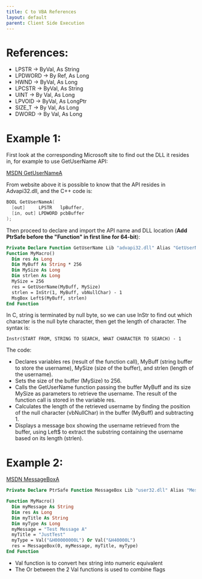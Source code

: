 ```yaml
---
title: C to VBA References
layout: default
parent: Client Side Execution
---
```


# References:
* LPSTR -> ByVal, As String
* LPDWORD -> By Ref, As Long
* HWND -> ByVal, As Long
* LPCSTR -> ByVal, As String
* UINT -> By Val, As Long
* LPVOID -> ByVal, As LongPtr
* SIZE_T -> By Val, As Long
* DWORD -> By Val, As Long

# Example 1:

First look at the corresponding Microsoft site to find out the DLL it resides in, for example to use GetUserName API:

[MSDN GetUserNameA]

From website above it is possible to know that the API resides in Advapi32.dll, and the C++ code is:

```cpp
BOOL GetUserNameA(
  [out]     LPSTR   lpBuffer,
  [in, out] LPDWORD pcbBuffer
);
```

Then proceed to declare and import the API name and DLL location (**Add PtrSafe before the "Function" in first line for 64-bit**):

```vb
Private Declare Function GetUserName Lib "advapi32.dll" Alias "GetUserNameA" (ByVal lpBuffer As String, ByRef nSize As Long) As Long
Function MyMacro()
  Dim res As Long
  Dim MyBuff As String * 256
  Dim MySize As Long
  Dim strlen As Long
  MySize = 256
  res = GetUserName(MyBuff, MySize)
  strlen = InStr(1, MyBuff, vbNullChar) - 1
  MsgBox Left$(MyBuff, strlen)
End Function
```

In C, string is terminated by null byte, so we can use InStr to find out which character is the null byte character, then get the length of character. The syntax is:

```
Instr(START FROM, STRING TO SEARCH, WHAT CHARACTER TO SEARCH) - 1
```

The code:

* Declares variables res (result of the function call), MyBuff (string buffer to store the username), MySize (size of the buffer), and strlen (length of the username).
* Sets the size of the buffer (MySize) to 256.
* Calls the GetUserName function passing the buffer MyBuff and its size MySize as parameters to retrieve the username. The result of the function call is stored in the variable res.
* Calculates the length of the retrieved username by finding the position of the null character (vbNullChar) in the buffer (MyBuff) and subtracting 1.
* Displays a message box showing the username retrieved from the buffer, using Left$ to extract the substring containing the username based on its length (strlen).


# Example 2:

[MSDN MessageBoxA]

```vb
Private Declare PtrSafe Function MessageBox Lib "user32.dll" Alias "MessageBoxA" (ByVal hWnd As Long, ByVal lpText As String, ByVal lpCaption As String, ByVal uType As Long) As Long

Function MyMacro()
  Dim myMessage As String
  Dim res As Long
  Dim myTitle As String
  Dim myType As Long
  myMessage = "Test Message A"
  myTitle = "JustTest"
  myType = Val("&H00000000L") Or Val("&H40000L")
  res = MessageBox(0, myMessage, myTitle, myType)
End Function
```

* Val function is to convert hex string into numeric equivalent
* The Or between the 2 Val functions is used to combine flags

[MSDN GetUserNameA]: https://learn.microsoft.com/en-us/windows/win32/api/winbase/nf-winbase-getusernamea
[MSDN MessageBoxA]: https://learn.microsoft.com/en-us/windows/win32/api/winuser/nf-winuser-messageboxa
